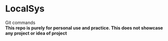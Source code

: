 # LocalSys
Git commands
<br>
<b>This repo is purely for personal use and practice. This does not showcase any project or idea of project<b> 
